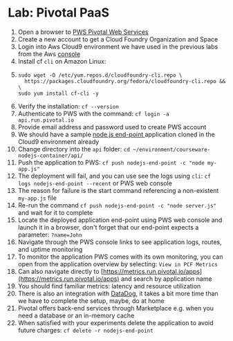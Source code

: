# Lab: Pivotal PaaS

1. Open a browser to [PWS Pivotal Web Services ](https://run.pivotal.io)
2. Create a new account to get a Cloud Foundry Organization and Space
3. Login into Aws Cloud9 environment we have used in the previous labs from the Aws [console](https://console.aws.amazon.com/)
4. Install cf `cli` on Amazon Linux:
5. ```
   sudo wget -O /etc/yum.repos.d/cloudfoundry-cli.repo \
     https://packages.cloudfoundry.org/fedora/cloudfoundry-cli.repo && \
   sudo yum install cf-cli -y
   ```
6. Verify the installation: `cf --version`
7. Authenticate to PWS with the command: `cf login -a api.run.pivotal.io`
8. Provide email address and password used to create PWS account
9. We should have a sample [node.js end-point ](https://github.com/vkhazin/courseware-nodejs-container)application cloned in the Cloud9 environment already
10. Change directory into the `api` folder: `cd ~/environment/courseware-nodejs-container/api/`
11. Push the application to PWS: `cf push nodejs-end-point -c "node my-app.js"`
12. The deployment will fail, and you can use see the logs using `cli`: `cf logs nodejs-end-point --recent` or PWS web console
13. The reason for failure is the start command referencing a non-existent `my-app.js` file
14. Re-run the command `cf push nodejs-end-point -c "node server.js"` and wait for it to complete
15. Locate the deployed application end-point using PWS web console and launch it in a browser, don't forget that our end-point expects a parameter: `?name=John`
16. Navigate through the PWS console links to see application logs, routes, and uptime monitoring
17. To monitor the application PWS comes with its own monitoring, you can open from the application overview by selecting: `View in PCF Metrics`
18. Can also navigate directly to [https://metrics.run.pivotal.io/apps](https://metrics.run.pivotal.io/apps) and search by application name
19. You should find familiar metrics: latency and resource utilization
20. There is also an integration with [DataDog](https://docs.datadoghq.com/integrations/pivotal_platform/), it takes a bit more time than we have to complete the setup, maybe, do at home
21. Pivotal offers back-end services through Marketplace e.g. when you need a database or an in-memory cache
22. When satisfied with your experiments delete the application to avoid future charges: `cf delete -r nodejs-end-point`



